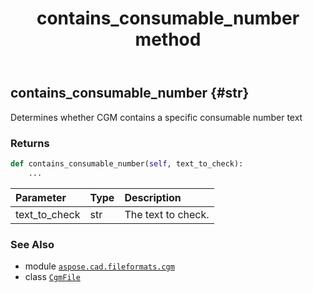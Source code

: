 ﻿---
title: contains_consumable_number method
second_title: Aspose.CAD for Python via .NET API References
description: 
type: docs
weight: 30
url: /python-net/aspose.cad.fileformats.cgm/cgmfile/contains_consumable_number/
is_root: false
---

## contains_consumable_number {#str}

Determines whether CGM contains a specific consumable number text


### Returns 





```python
def contains_consumable_number(self, text_to_check):
    ...
```


| Parameter | Type | Description |
| :- | :- | :- |
| text_to_check | str | The text to check. |



### See Also
* module [`aspose.cad.fileformats.cgm`](../../)
* class [`CgmFile`](/cad/python-net/aspose.cad.fileformats.cgm/cgmfile)
